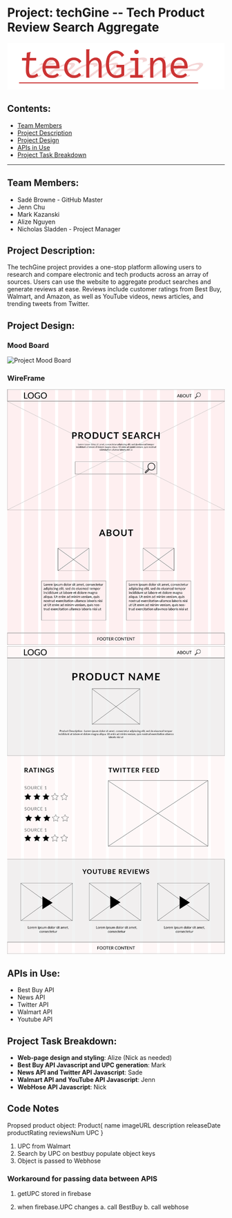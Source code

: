 # Project: **techGine** -- Tech Product Review Search Aggregate

![techGine](assets/images/techGinelogo1.png)

## Contents:
* [Team Members](#team-members)
* [Project Description](#project-description)
* [Project Design](#project-design)
* [APIs in Use](#apis-in-use)
* [Project Task Breakdown](#project-task-breakdown)
___

## Team Members:
* Sadé Browne - GitHub Master
* Jenn Chu
* Mark Kazanski
* Alize Nguyen
* Nicholas Sladden - Project Manager

## Project Description:

The techGine project provides a one-stop platform allowing users to research and compare electronic and tech products across an array of sources. Users can use the website to aggregate product searches and generate reviews at ease. Reviews include customer ratings from Best Buy, Walmart, and Amazon, as well as YouTube videos, news articles, and trending tweets from Twitter.

## Project Design:

### Mood Board
![Project Mood Board](assets/images/Moodboard-ProjectOne-01.png)

### WireFrame
![Project Main Page Wireframe](assets/images/wireframe-02.png)
![Project Review Page Wireframe](assets/images/productpage-01.png)

## APIs in Use:
* Best Buy API
* News API
* Twitter API
* Walmart API
* Youtube API

## Project Task Breakdown:

* **Web-page design and styling**: Alize (Nick as needed)
* **Best Buy API Javascript and UPC generation**: Mark
* **News API and Twitter API Javascript**: Sade
* **Walmart API and YouTube API Javascript**: Jenn
* **WebHose API Javascript**: Nick

## Code Notes
Propsed product object:
Product{
        name
        imageURL
        description
        releaseDate
        productRating
        reviewsNum
        UPC
    }

1. UPC from Walmart
2. Search by UPC on bestbuy
    populate object keys
3. Object is passed to Webhose

### Workaround for passing data between APIS
1. getUPC stored in firebase

2. when firebase.UPC changes
	a. call BestBuy
	b. call webhose